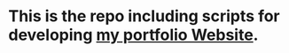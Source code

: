 # This is the repo including scripts for developing [my portfolio Website](https://zahramino.github.io/).
